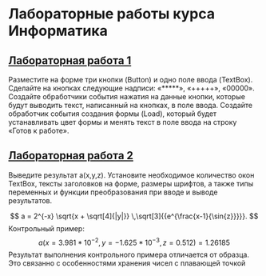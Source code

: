 # Лабораторные работы курса Информатика

## [Лабораторная работа 1](./lab-1)

Разместите на форме три кнопки (Button) и одно поле ввода (TextBox). Сделайте на кнопках следующие надписи: «*****», «+++++», «00000». Создайте обработчики события нажатия на данные кнопки, которые будут выводить текст, написанный на кнопках, в поле ввода. Создайте обработчик события создания формы (Load), который будет устанавливать цвет формы и менять текст в поле ввода на строку «Готов к работе».

## [Лабораторная работа 2](./lab-2)

Выведите результат a(x,y,z). Установите необходимое количество окон TextBox, тексты заголовков на форме, размеры шрифтов, а также типы переменных и функции преобразования при вводе и выводе результатов.

$$
a = 2^{-x} \sqrt{x + \sqrt[4]{|y|}} \,\sqrt[3]{{e^{\frac{x-1}{\sin{z}}}}}.
$$
Контрольный пример:
$$
a(x=3.981*10^{-2}, y=-1.625*10^{-3}, z = 0.512) = 1.26185
$$
Результат выполнения контрольного примера отличается от образца. Это связанно с особенностями хранения чисел с плавающей точкой

